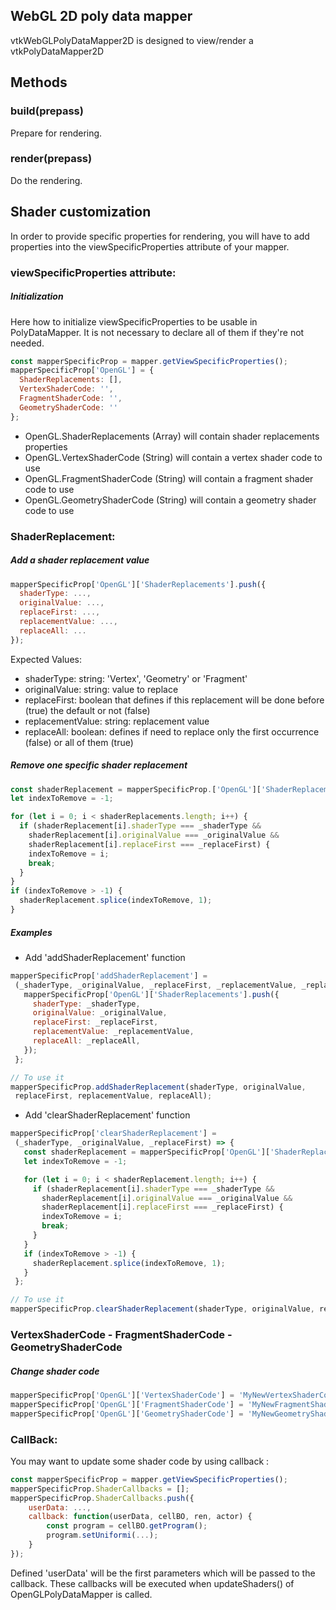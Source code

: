 ## WebGL 2D poly data mapper
vtkWebGLPolyDataMapper2D is designed to view/render a vtkPolyDataMapper2D

## Methods
### build(prepass)

Prepare for rendering.

### render(prepass)

Do the rendering.

## Shader customization

In order to provide specific properties for rendering, you will have to add
properties into the viewSpecificProperties attribute of your mapper.

### viewSpecificProperties attribute:

##### Initialization
Here how to initialize viewSpecificProperties to be usable in PolyDataMapper.
It is not necessary to declare all of them if they're not needed.
```js
const mapperSpecificProp = mapper.getViewSpecificProperties();
mapperSpecificProp['OpenGL'] = {
  ShaderReplacements: [],
  VertexShaderCode: '',
  FragmentShaderCode: '',
  GeometryShaderCode: ''
};
```

- OpenGL.ShaderReplacements (Array) will contain shader replacements properties
- OpenGL.VertexShaderCode (String) will contain a vertex shader code to use
- OpenGL.FragmentShaderCode (String) will contain a fragment shader code to use
- OpenGL.GeometryShaderCode (String) will contain a geometry shader code to use

### ShaderReplacement:
##### Add a shader replacement value

```js
mapperSpecificProp['OpenGL']['ShaderReplacements'].push({
  shaderType: ...,
  originalValue: ...,
  replaceFirst: ...,
  replacementValue: ...,
  replaceAll: ...
});
```

Expected Values:
- shaderType: string:  'Vertex', 'Geometry' or 'Fragment'
- originalValue: string: value to replace
- replaceFirst: boolean that defines if this replacement will be done before (true)
the default or not (false)
- replacementValue: string: replacement value
- replaceAll: boolean: defines if need to replace only the first occurrence (false)
or all of them (true)


##### Remove one specific shader replacement
```js
const shaderReplacement = mapperSpecificProp.['OpenGL']['ShaderReplacements'];
let indexToRemove = -1;

for (let i = 0; i < shaderReplacements.length; i++) {
  if (shaderReplacement[i].shaderType === _shaderType &&
    shaderReplacement[i].originalValue === _originalValue &&
    shaderReplacement[i].replaceFirst === _replaceFirst) {
    indexToRemove = i;
    break;
  }
}
if (indexToRemove > -1) {
  shaderReplacement.splice(indexToRemove, 1);
}
```

##### Examples
- Add 'addShaderReplacement' function
```js
mapperSpecificProp['addShaderReplacement'] =
 (_shaderType, _originalValue, _replaceFirst, _replacementValue, _replaceAll) => {
   mapperSpecificProp['OpenGL']['ShaderReplacements'].push({
     shaderType: _shaderType,
     originalValue: _originalValue,
     replaceFirst: _replaceFirst,
     replacementValue: _replacementValue,
     replaceAll: _replaceAll,
   });
 };

// To use it
mapperSpecificProp.addShaderReplacement(shaderType, originalValue,
 replaceFirst, replacementValue, replaceAll);
```

- Add 'clearShaderReplacement' function
```js
mapperSpecificProp['clearShaderReplacement'] =
 (_shaderType, _originalValue, _replaceFirst) => {
   const shaderReplacement = mapperSpecificProp['OpenGL']['ShaderReplacements'];
   let indexToRemove = -1;

   for (let i = 0; i < shaderReplacement.length; i++) {
     if (shaderReplacement[i].shaderType === _shaderType &&
       shaderReplacement[i].originalValue === _originalValue &&
       shaderReplacement[i].replaceFirst === _replaceFirst) {
       indexToRemove = i;
       break;
     }
   }
   if (indexToRemove > -1) {
     shaderReplacement.splice(indexToRemove, 1);
   }
 };

// To use it
mapperSpecificProp.clearShaderReplacement(shaderType, originalValue, replaceFirst);
```

### VertexShaderCode - FragmentShaderCode - GeometryShaderCode
##### Change shader code
```js
mapperSpecificProp['OpenGL']['VertexShaderCode'] = 'MyNewVertexShaderCode';
mapperSpecificProp['OpenGL']['FragmentShaderCode'] = 'MyNewFragmentShaderCode';
mapperSpecificProp['OpenGL']['GeometryShaderCode'] = 'MyNewGeometryShaderCode';
```

### CallBack:
You may want to update some shader code by using callback :

```js
const mapperSpecificProp = mapper.getViewSpecificProperties();
mapperSpecificProp.ShaderCallbacks = [];
mapperSpecificProp.ShaderCallbacks.push({
	userData: ...,
	callback: function(userData, cellBO, ren, actor) {
		const program = cellBO.getProgram();
		program.setUniformi(...);
	}
});
```

Defined 'userData' will be the first parameters which will be passed to the callback.
These callbacks will be executed when updateShaders() of OpenGLPolyDataMapper is called.

